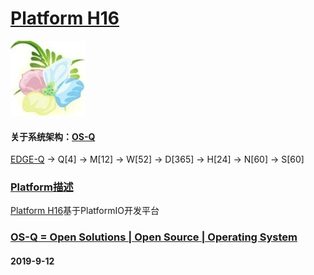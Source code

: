 ﻿# [Platform H16](https://github.com/OS-Q/H16)

[![sites](OS-Q/OS-Q.png)](http://www.OS-Q.com)

#### 关于系统架构：[OS-Q](https://github.com/OS-Q/OS-Q)

[EDGE-Q](https://github.com/OS-Q/EDGE-Q) -> Q[4] -> M[12] -> W[52] -> D[365] -> H[24] -> N[60] -> S[60]

### [Platform描述](https://github.com/OS-Q/H16/wiki) 

[Platform H16](https://github.com/OS-Q/H16)基于PlatformIO开发平台

### [OS-Q = Open Solutions | Open Source |  Operating System ](http://www.OS-Q.com/H16)
####  2019-9-12